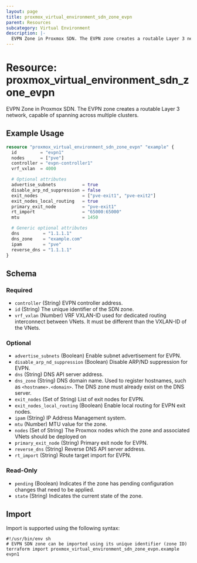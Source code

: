 ```yaml
---
layout: page
title: proxmox_virtual_environment_sdn_zone_evpn
parent: Resources
subcategory: Virtual Environment
description: |-
  EVPN Zone in Proxmox SDN. The EVPN zone creates a routable Layer 3 network, capable of spanning across multiple clusters.
---
```


# Resource: proxmox_virtual_environment_sdn_zone_evpn

EVPN Zone in Proxmox SDN. The EVPN zone creates a routable Layer 3 network, capable of spanning across multiple clusters.

## Example Usage

```terraform
resource "proxmox_virtual_environment_sdn_zone_evpn" "example" {
  id         = "evpn1"
  nodes      = ["pve"]
  controller = "evpn-controller1"
  vrf_vxlan  = 4000

  # Optional attributes
  advertise_subnets          = true
  disable_arp_nd_suppression = false
  exit_nodes                 = ["pve-exit1", "pve-exit2"]
  exit_nodes_local_routing   = true
  primary_exit_node          = "pve-exit1"
  rt_import                  = "65000:65000"
  mtu                        = 1450

  # Generic optional attributes
  dns         = "1.1.1.1"
  dns_zone    = "example.com"
  ipam        = "pve"
  reverse_dns = "1.1.1.1"
}
```

<!-- schema generated by tfplugindocs -->
## Schema

### Required

- `controller` (String) EVPN controller address.
- `id` (String) The unique identifier of the SDN zone.
- `vrf_vxlan` (Number) VRF VXLAN-ID used for dedicated routing interconnect between VNets. It must be different than the VXLAN-ID of the VNets.

### Optional

- `advertise_subnets` (Boolean) Enable subnet advertisement for EVPN.
- `disable_arp_nd_suppression` (Boolean) Disable ARP/ND suppression for EVPN.
- `dns` (String) DNS API server address.
- `dns_zone` (String) DNS domain name. Used to register hostnames, such as `<hostname>.<domain>`. The DNS zone must already exist on the DNS server.
- `exit_nodes` (Set of String) List of exit nodes for EVPN.
- `exit_nodes_local_routing` (Boolean) Enable local routing for EVPN exit nodes.
- `ipam` (String) IP Address Management system.
- `mtu` (Number) MTU value for the zone.
- `nodes` (Set of String) The Proxmox nodes which the zone and associated VNets should be deployed on
- `primary_exit_node` (String) Primary exit node for EVPN.
- `reverse_dns` (String) Reverse DNS API server address.
- `rt_import` (String) Route target import for EVPN.

### Read-Only

- `pending` (Boolean) Indicates if the zone has pending configuration changes that need to be applied.
- `state` (String) Indicates the current state of the zone.

## Import

Import is supported using the following syntax:

```shell
#!/usr/bin/env sh
# EVPN SDN zone can be imported using its unique identifier (zone ID)
terraform import proxmox_virtual_environment_sdn_zone_evpn.example evpn1
```
